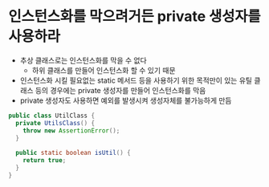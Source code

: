# 인스턴스화를 막으려거든 private 생성자를 사용하라
- 추상 클래스로는 인스턴스화를 막을 수 없다
  - 하위 클래스를 만들어 인스턴스화 할 수 있기 때문
- 인스턴스화 시킬 필요없는 static 메서드 등을 사용하기 위한 목적만이 있는 유틸 클래스 등의 경우에는 private 생성자를 만들어 인스턴스화를 막음
- private 생성자도 사용하면 예외를 발생시켜 생성자체를 불가능하게 만듬

```java
public class UtilClass {
  private UtilsClass() {
    throw new AssertionError();
  }
    
  public static boolean isUtil() {
    return true;
  }
}
```
